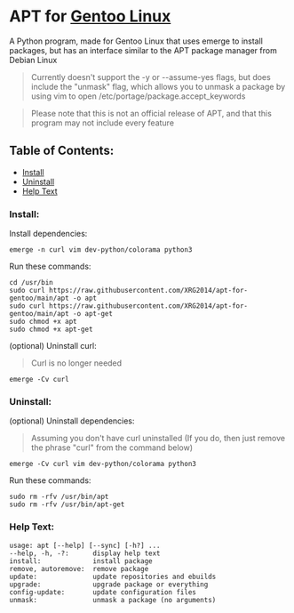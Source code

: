 # APT for [Gentoo Linux](https://gentoo.org/)
A Python program, made for Gentoo Linux that uses emerge to install packages, but has an interface similar to the APT package manager from Debian Linux

> Currently doesn't support the -y or --assume-yes flags, but does include the "unmask" flag, which allows you to unmask a package by using vim to open /etc/portage/package.accept_keywords

> Please note that this is not an official release of APT, and that this program may not include every feature

## Table of Contents:

- [Install](/#install)
- [Uninstall](/#uninstall)
- [Help Text](/#help-text)

### Install:

Install dependencies:

```
emerge -n curl vim dev-python/colorama python3
```

Run these commands:

```
cd /usr/bin
sudo curl https://raw.githubusercontent.com/XRG2014/apt-for-gentoo/main/apt -o apt
sudo curl https://raw.githubusercontent.com/XRG2014/apt-for-gentoo/main/apt -o apt-get
sudo chmod +x apt
sudo chmod +x apt-get
```

(optional) Uninstall curl:

> Curl is no longer needed

```
emerge -Cv curl
```

### Uninstall:

(optional) Uninstall dependencies:

> Assuming you don't have curl uninstalled (If you do, then just remove the phrase "curl" from the command below) 

```
emerge -Cv curl vim dev-python/colorama python3
```

Run these commands:

```
sudo rm -rfv /usr/bin/apt
sudo rm -rfv /usr/bin/apt-get
```

### Help Text:

```
usage: apt [--help] [--sync] [-h?] ...
--help, -h, -?:      display help text
install:             install package
remove, autoremove:  remove package
update:              update repositories and ebuilds
upgrade:             upgrade package or everything
config-update:       update configuration files
unmask:              unmask a package (no arguments)
```
